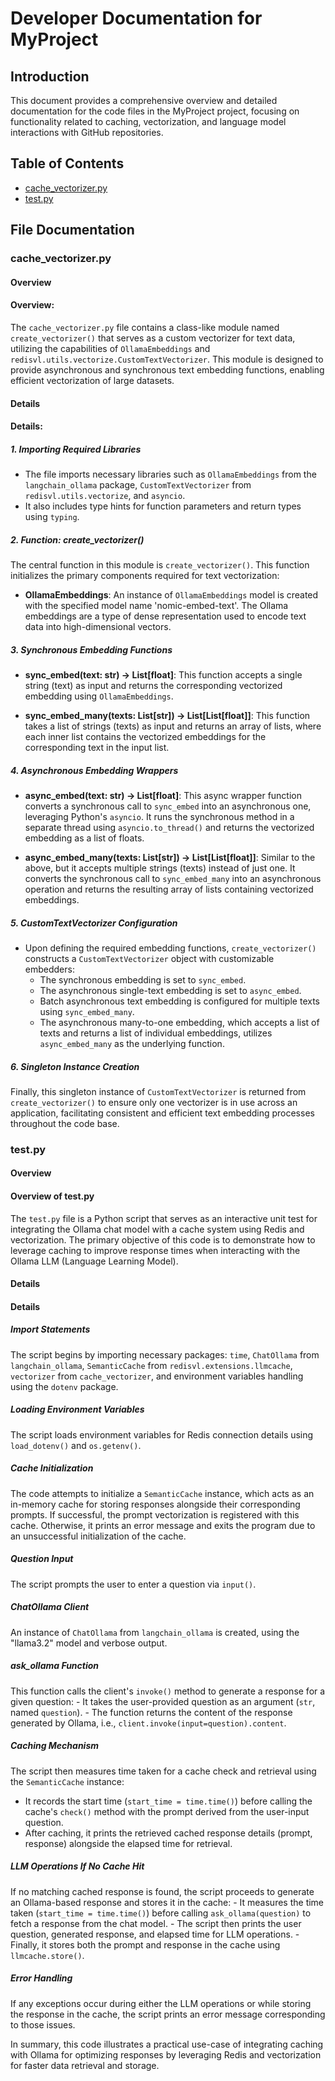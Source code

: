 
# Developer Documentation for MyProject

## Introduction
This document provides a comprehensive overview and detailed documentation for the code files in the MyProject project, focusing on functionality related to caching, vectorization, and language model interactions with GitHub repositories.

## Table of Contents
- [cache_vectorizer.py](#cache_vectorizer-py)
- [test.py](#test-py)

## File Documentation

### cache_vectorizer.py
#### Overview
#### Overview:

The `cache_vectorizer.py` file contains a class-like module named `create_vectorizer()` that serves as a custom vectorizer for text data, utilizing the capabilities of `OllamaEmbeddings` and `redisvl.utils.vectorize.CustomTextVectorizer`. This module is designed to provide asynchronous and synchronous text embedding functions, enabling efficient vectorization of large datasets.

#### Details
#### Details:

##### 1. Importing Required Libraries
- The file imports necessary libraries such as `OllamaEmbeddings` from the `langchain_ollama` package, `CustomTextVectorizer` from `redisvl.utils.vectorize`, and `asyncio`.
- It also includes type hints for function parameters and return types using `typing`.

##### 2. Function: create_vectorizer()
The central function in this module is `create_vectorizer()`. This function initializes the primary components required for text vectorization:

- **OllamaEmbeddings**: An instance of `OllamaEmbeddings` model is created with the specified model name 'nomic-embed-text'. The Ollama embeddings are a type of dense representation used to encode text data into high-dimensional vectors.

##### 3. Synchronous Embedding Functions
- **sync_embed(text: str) -> List[float]**: This function accepts a single string (text) as input and returns the corresponding vectorized embedding using `OllamaEmbeddings`.

- **sync_embed_many(texts: List[str]) -> List[List[float]]**: This function takes a list of strings (texts) as input and returns an array of lists, where each inner list contains the vectorized embeddings for the corresponding text in the input list.

##### 4. Asynchronous Embedding Wrappers
- **async_embed(text: str) -> List[float]**: This async wrapper function converts a synchronous call to `sync_embed` into an asynchronous one, leveraging Python's `asyncio`. It runs the synchronous method in a separate thread using `asyncio.to_thread()` and returns the vectorized embedding as a list of floats.

- **async_embed_many(texts: List[str]) -> List[List[float]]**: Similar to the above, but it accepts multiple strings (texts) instead of just one. It converts the synchronous call to `sync_embed_many` into an asynchronous operation and returns the resulting array of lists containing vectorized embeddings.

##### 5. CustomTextVectorizer Configuration
- Upon defining the required embedding functions, `create_vectorizer()` constructs a `CustomTextVectorizer` object with customizable embedders:
  - The synchronous embedding is set to `sync_embed`.
  - The asynchronous single-text embedding is set to `async_embed`.
  - Batch asynchronous text embedding is configured for multiple texts using `sync_embed_many`.
  - The asynchronous many-to-one embedding, which accepts a list of texts and returns a list of individual embeddings, utilizes `async_embed_many` as the underlying function.

##### 6. Singleton Instance Creation
Finally, this singleton instance of `CustomTextVectorizer` is returned from `create_vectorizer()` to ensure only one vectorizer is in use across an application, facilitating consistent and efficient text embedding processes throughout the code base.



### test.py
#### Overview
#### Overview of test.py

The `test.py` file is a Python script that serves as an interactive unit test for integrating the Ollama chat model with a cache system using Redis and vectorization. The primary objective of this code is to demonstrate how to leverage caching to improve response times when interacting with the Ollama LLM (Language Learning Model).

#### Details
#### Details

##### Import Statements
The script begins by importing necessary packages: `time`, `ChatOllama` from `langchain_ollama`, `SemanticCache` from `redisvl.extensions.llmcache`, `vectorizer` from `cache_vectorizer`, and environment variables handling using the `dotenv` package.

##### Loading Environment Variables
The script loads environment variables for Redis connection details using `load_dotenv()` and `os.getenv()`.

##### Cache Initialization
The code attempts to initialize a `SemanticCache` instance, which acts as an in-memory cache for storing responses alongside their corresponding prompts. If successful, the prompt vectorization is registered with this cache. Otherwise, it prints an error message and exits the program due to an unsuccessful initialization of the cache.

##### Question Input
The script prompts the user to enter a question via `input()`.

##### ChatOllama Client
An instance of `ChatOllama` from `langchain_ollama` is created, using the "llama3.2" model and verbose output.

##### ask_ollama Function
This function calls the client's `invoke()` method to generate a response for a given question:
    - It takes the user-provided question as an argument (`str`, named `question`).
    - The function returns the content of the response generated by Ollama, i.e., `client.invoke(input=question).content`.

##### Caching Mechanism
The script then measures time taken for a cache check and retrieval using the `SemanticCache` instance:
   - It records the start time (`start_time = time.time()`) before calling the cache's `check()` method with the prompt derived from the user-input question.
   - After caching, it prints the retrieved cached response details (prompt, response) alongside the elapsed time for retrieval.

##### LLM Operations If No Cache Hit
If no matching cached response is found, the script proceeds to generate an Ollama-based response and stores it in the cache:
    - It measures the time taken (`start_time = time.time()`) before calling `ask_ollama(question)` to fetch a response from the chat model.
    - The script then prints the user question, generated response, and elapsed time for LLM operations.
    - Finally, it stores both the prompt and response in the cache using `llmcache.store()`.

##### Error Handling
If any exceptions occur during either the LLM operations or while storing the response in the cache, the script prints an error message corresponding to those issues.

In summary, this code illustrates a practical use-case of integrating caching with Ollama for optimizing responses by leveraging Redis and vectorization for faster data retrieval and storage.


